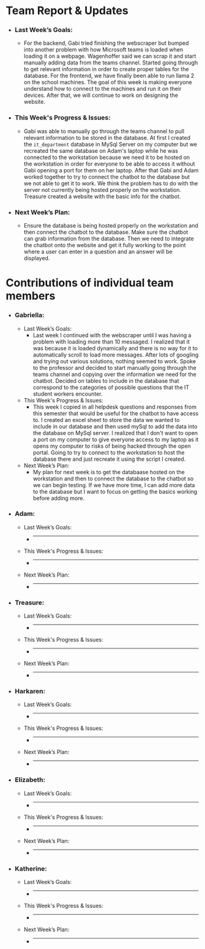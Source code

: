 # Team Report & Updates
  - ### Last Week’s Goals:
      -  For the backend, Gabi tried finishing the webscraper but bumped into another problem with how Microsoft teams is loaded when loading it on a webpage. Wagenhoffer said we can scrap it and start manually adding data from the teams channel. Started going through to get relevant information in order to create proper tables for the database. For the frontend, we have finally been able to run llama 2 on the school machines. The goal of this week is making everyone understand how to connect to the machines and run it on their devices. After that, we will continue to work on designing the website.
  - ### This Week's Progress & Issues:
      -  Gabi was able to manually go through the teams channel to pull relevant information to be stored in the database. At first I created the `it_department` database in MySql Server on my computer but we recreated the same database on Adam's laptop while he was connected to the workstation because we need it to be hosted on the workstation in order for everyone to be able to access it without Gabi opening a port for them on her laptop. After that Gabi and Adam worked together to try to connect the chatbot to the database but we not able to get it to work. We think the problem has to do with the server not currently being hosted properly on the workstation. Treasure created a website with the basic info for the chatbot. 
  - ### Next Week’s Plan:
      -  Ensure the database is being hosted properly on the workstation and then connect the chatbot to the database. Make sure the chatbot can grab information from the database. Then we need to integrate the chatbot onto the website and get it fully working to the point where a user can enter in a question and an answer will be displayed.

# Contributions of individual team members
  - ### Gabriella:
      - Last Week’s Goals:
          -  Last week I continued with the webscraper until I was having a problem with loading more than 10 messaged. I realized that it was because it is loaded dynamically and there is no way for it to automatically scroll to load more messages. After lots of googling and trying out various solutions, nothing seemed to work. Spoke to the professor and decided to start manually going through the teams channel and copying over the information we need for the chatbot. Decided on tables to include in the database that correspond to the categories of possible questions that the IT student workers encounter. 
      - This Week's Progress & Issues:
          -  This week I copied in all helpdesk questions and responses from this semester that would be useful for the chatbot to have access to. I created an excel sheet to store the data we wanted to include in our database and then used mySql to add the data into the database on MySql server. I realized that I don't want to open a port on my computer to give everyone access to my laptop as it opens my computer to risks of being hacked through the open portal. Going to try to connect to the workstation to host the database there and just recreate it using the script I created. 
      - Next Week’s Plan:
          -  My plan for next week is to get the databaase hosted on the workstation and then to connect the database to the chatbot so we can begin testing. If we have more time, I can add more data to the database but I want to focus on getting the basics working before adding more. 
  
  - ### Adam:
      - Last Week’s Goals:
          -  ________________________________________________________________
      - This Week's Progress & Issues:
          -  ________________________________________________________________
      - Next Week’s Plan:
          -  ________________________________________________________________
        
  - ### Treasure:
      - Last Week’s Goals:
          -  ________________________________________________________________
      - This Week's Progress & Issues:
          -  ________________________________________________________________
      - Next Week’s Plan:
          -  ________________________________________________________________
          
  - ### Harkaren:
      - Last Week’s Goals:
          - _____________________________________
      - This Week's Progress & Issues:
          -  ________________________________________________________________
      - Next Week’s Plan:
          -  ________________________________________________________________
        
  - ### Elizabeth:
      - Last Week’s Goals:
          -  ________________________________________________________________
      - This Week's Progress & Issues:
          -  ________________________________________________________________
      - Next Week’s Plan:
          -  ________________________________________________________________
        
  - ### Katherine:
      - Last Week’s Goals:
          -  ________________________________________________________________
      - This Week's Progress & Issues:
          -  ________________________________________________________________
      - Next Week’s Plan:
          -  ________________________________________________________________
